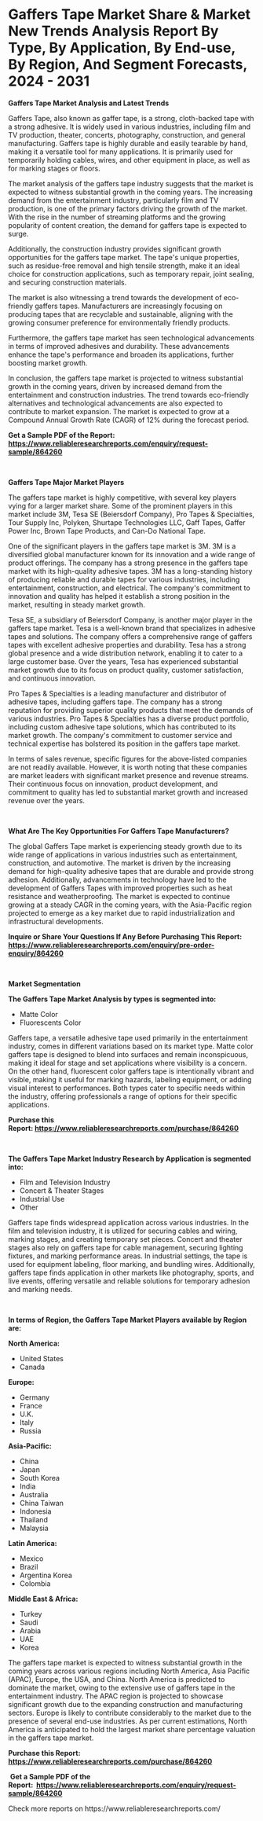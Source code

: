 <p><h1>Gaffers Tape Market Share & Market New Trends Analysis Report By Type, By Application, By End-use, By Region, And Segment Forecasts, 2024 - 2031</h1></p><p><strong>Gaffers Tape Market Analysis and Latest Trends</strong></p>
<p><p>Gaffers Tape, also known as gaffer tape, is a strong, cloth-backed tape with a strong adhesive. It is widely used in various industries, including film and TV production, theater, concerts, photography, construction, and general manufacturing. Gaffers tape is highly durable and easily tearable by hand, making it a versatile tool for many applications. It is primarily used for temporarily holding cables, wires, and other equipment in place, as well as for marking stages or floors.</p><p>The market analysis of the gaffers tape industry suggests that the market is expected to witness substantial growth in the coming years. The increasing demand from the entertainment industry, particularly film and TV production, is one of the primary factors driving the growth of the market. With the rise in the number of streaming platforms and the growing popularity of content creation, the demand for gaffers tape is expected to surge.</p><p>Additionally, the construction industry provides significant growth opportunities for the gaffers tape market. The tape's unique properties, such as residue-free removal and high tensile strength, make it an ideal choice for construction applications, such as temporary repair, joint sealing, and securing construction materials.</p><p>The market is also witnessing a trend towards the development of eco-friendly gaffers tapes. Manufacturers are increasingly focusing on producing tapes that are recyclable and sustainable, aligning with the growing consumer preference for environmentally friendly products.</p><p>Furthermore, the gaffers tape market has seen technological advancements in terms of improved adhesives and durability. These advancements enhance the tape's performance and broaden its applications, further boosting market growth.</p><p>In conclusion, the gaffers tape market is projected to witness substantial growth in the coming years, driven by increased demand from the entertainment and construction industries. The trend towards eco-friendly alternatives and technological advancements are also expected to contribute to market expansion. The market is expected to grow at a Compound Annual Growth Rate (CAGR) of 12% during the forecast period.</p></p>
<p><strong>Get a Sample PDF of the Report:&nbsp; <a href="https://www.reliableresearchreports.com/enquiry/request-sample/864260">https://www.reliableresearchreports.com/enquiry/request-sample/864260</a></strong></p>
<p>&nbsp;</p>
<p><strong>Gaffers Tape Major Market Players</strong></p>
<p><p>The gaffers tape market is highly competitive, with several key players vying for a larger market share. Some of the prominent players in this market include 3M, Tesa SE (Beiersdorf Company), Pro Tapes & Specialties, Tour Supply Inc, Polyken, Shurtape Technologies LLC, Gaff Tapes, Gaffer Power Inc, Brown Tape Products, and Can-Do National Tape.</p><p>One of the significant players in the gaffers tape market is 3M. 3M is a diversified global manufacturer known for its innovation and a wide range of product offerings. The company has a strong presence in the gaffers tape market with its high-quality adhesive tapes. 3M has a long-standing history of producing reliable and durable tapes for various industries, including entertainment, construction, and electrical. The company's commitment to innovation and quality has helped it establish a strong position in the market, resulting in steady market growth.</p><p>Tesa SE, a subsidiary of Beiersdorf Company, is another major player in the gaffers tape market. Tesa is a well-known brand that specializes in adhesive tapes and solutions. The company offers a comprehensive range of gaffers tapes with excellent adhesive properties and durability. Tesa has a strong global presence and a wide distribution network, enabling it to cater to a large customer base. Over the years, Tesa has experienced substantial market growth due to its focus on product quality, customer satisfaction, and continuous innovation.</p><p>Pro Tapes & Specialties is a leading manufacturer and distributor of adhesive tapes, including gaffers tape. The company has a strong reputation for providing superior quality products that meet the demands of various industries. Pro Tapes & Specialties has a diverse product portfolio, including custom adhesive tape solutions, which has contributed to its market growth. The company's commitment to customer service and technical expertise has bolstered its position in the gaffers tape market.</p><p>In terms of sales revenue, specific figures for the above-listed companies are not readily available. However, it is worth noting that these companies are market leaders with significant market presence and revenue streams. Their continuous focus on innovation, product development, and commitment to quality has led to substantial market growth and increased revenue over the years.</p></p>
<p>&nbsp;</p>
<p><strong>What Are The Key Opportunities For Gaffers Tape Manufacturers?</strong></p>
<p><p>The global Gaffers Tape market is experiencing steady growth due to its wide range of applications in various industries such as entertainment, construction, and automotive. The market is driven by the increasing demand for high-quality adhesive tapes that are durable and provide strong adhesion. Additionally, advancements in technology have led to the development of Gaffers Tapes with improved properties such as heat resistance and weatherproofing. The market is expected to continue growing at a steady CAGR in the coming years, with the Asia-Pacific region projected to emerge as a key market due to rapid industrialization and infrastructural developments.</p></p>
<p><strong>Inquire or Share Your Questions If Any Before Purchasing This Report: <a href="https://www.reliableresearchreports.com/enquiry/pre-order-enquiry/864260">https://www.reliableresearchreports.com/enquiry/pre-order-enquiry/864260</a></strong></p>
<p>&nbsp;</p>
<p><strong>Market Segmentation</strong></p>
<p><strong>The Gaffers Tape Market Analysis by types is segmented into:</strong></p>
<p><ul><li>Matte Color</li><li>Fluorescents Color</li></ul></p>
<p><p>Gaffers tape, a versatile adhesive tape used primarily in the entertainment industry, comes in different variations based on its market type. Matte color gaffers tape is designed to blend into surfaces and remain inconspicuous, making it ideal for stage and set applications where visibility is a concern. On the other hand, fluorescent color gaffers tape is intentionally vibrant and visible, making it useful for marking hazards, labeling equipment, or adding visual interest to performances. Both types cater to specific needs within the industry, offering professionals a range of options for their specific applications.</p></p>
<p><strong>Purchase this Report:&nbsp;<a href="https://www.reliableresearchreports.com/purchase/864260">https://www.reliableresearchreports.com/purchase/864260</a></strong></p>
<p>&nbsp;</p>
<p><strong>The Gaffers Tape Market Industry Research by Application is segmented into:</strong></p>
<p><ul><li>Film and Television Industry</li><li>Concert & Theater Stages</li><li>Industrial Use</li><li>Other</li></ul></p>
<p><p>Gaffers tape finds widespread application across various industries. In the film and television industry, it is utilized for securing cables and wiring, marking stages, and creating temporary set pieces. Concert and theater stages also rely on gaffers tape for cable management, securing lighting fixtures, and marking performance areas. In industrial settings, the tape is used for equipment labeling, floor marking, and bundling wires. Additionally, gaffers tape finds application in other markets like photography, sports, and live events, offering versatile and reliable solutions for temporary adhesion and marking needs.</p></p>
<p>&nbsp;</p>
<p><strong>In terms of Region, the Gaffers Tape Market Players available by Region are:</strong></p>
<p>
    <p> <strong> North America: </strong>
        <ul>
            <li>United States</li>
            <li>Canada</li>
        </ul>
        </p> 
    <p> <strong> Europe: </strong>
        <ul>
            <li>Germany</li>
            <li>France</li>
            <li>U.K.</li>
            <li>Italy</li>
            <li>Russia</li>
        </ul>
        </p> 
    <p> <strong> Asia-Pacific: </strong>
        <ul>
            <li>China</li>
            <li>Japan</li>
            <li>South Korea</li>
            <li>India</li>
            <li>Australia</li>
            <li>China Taiwan</li>
            <li>Indonesia</li>
            <li>Thailand</li>
            <li>Malaysia</li>
        </ul>
        </p> 
    <p> <strong> Latin America: </strong>
        <ul>
            <li>Mexico</li>
            <li>Brazil</li>
            <li>Argentina Korea</li>
            <li>Colombia</li>
        </ul>
        </p> 
    <p> <strong> Middle East & Africa: </strong>
        <ul>
            <li>Turkey</li>
            <li>Saudi</li>
            <li>Arabia</li>
            <li>UAE</li>
            <li>Korea</li>
        </ul>
    </p>
    </p>
<p><p>The gaffers tape market is expected to witness substantial growth in the coming years across various regions including North America, Asia Pacific (APAC), Europe, the USA, and China. North America is predicted to dominate the market, owing to the extensive use of gaffers tape in the entertainment industry. The APAC region is projected to showcase significant growth due to the expanding construction and manufacturing sectors. Europe is likely to contribute considerably to the market due to the presence of several end-use industries. As per current estimations, North America is anticipated to hold the largest market share percentage valuation in the gaffers tape market.</p></p>
<p><strong>Purchase this Report: <a href="https://www.reliableresearchreports.com/purchase/864260">https://www.reliableresearchreports.com/purchase/864260</a></strong></p>
<p>&nbsp;<strong>Get a Sample PDF of the Report:&nbsp;&nbsp;<a href="https://www.reliableresearchreports.com/enquiry/request-sample/864260">https://www.reliableresearchreports.com/enquiry/request-sample/864260</a></strong></p>
<p><strong></strong></p>
<p>Check more reports on https://www.reliableresearchreports.com/</p>